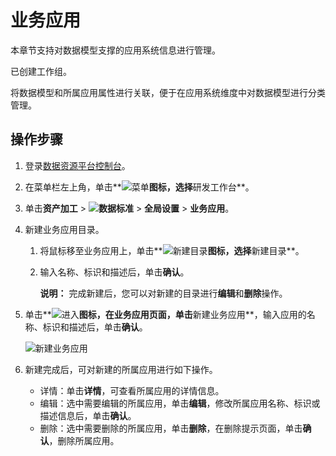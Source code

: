 # 业务应用

本章节支持对数据模型支撑的应用系统信息进行管理。

已创建工作组。

将数据模型和所属应用属性进行关联，便于在应用系统维度中对数据模型进行分类管理。

## 操作步骤

1.  登录[数据资源平台控制台](https://dataq.console.aliyun.com)。

2.  在菜单栏左上角，单击**![菜单](https://static-aliyun-doc.oss-accelerate.aliyuncs.com/assets/img/zh-CN/6504337061/p188771.png)**图标，选择**研发工作台**。

3.  单击**资产加工** \> **![数据标准](https://static-aliyun-doc.oss-accelerate.aliyuncs.com/assets/img/zh-CN/6358100161/p208862.png)** \> **全局设置** \> **业务应用**。

4.  新建业务应用目录。

    1.  将鼠标移至业务应用上，单击**![新建目录](https://static-aliyun-doc.oss-accelerate.aliyuncs.com/assets/img/zh-CN/2521067061/p188899.png)**图标，选择**新建目录**。

    2.  输入名称、标识和描述后，单击**确认**。

        **说明：** 完成新建后，您可以对新建的目录进行**编辑**和**删除**操作。

5.  单击**![进入](https://static-aliyun-doc.oss-accelerate.aliyuncs.com/assets/img/zh-CN/6504337061/p188815.png)**图标，在业务应用页面，单击**新建业务应用**，输入应用的名称、标识和描述后，单击**确认**。

    ![新建业务应用](https://static-aliyun-doc.oss-accelerate.aliyuncs.com/assets/img/zh-CN/0776160161/p213054.png)

6.  新建完成后，可对新建的所属应用进行如下操作。

    -   详情：单击**详情**，可查看所属应用的详情信息。
    -   编辑：选中需要编辑的所属应用，单击**编辑**，修改所属应用名称、标识或描述信息后，单击**确认**。
    -   删除：选中需要删除的所属应用，单击**删除**，在删除提示页面，单击**确认**，删除所属应用。


